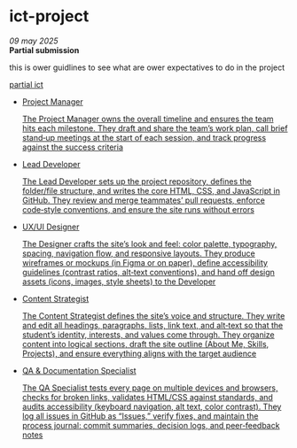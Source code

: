 # ict-project
<!DOCTYPE html>
<html lang="en">
  <head>
    <meta charset="UTF-8" />
    <meta name="viewport" content="width=device-width" />
    <!--
      Need a visual blank slate?
      Remove all code in `styles.css`!
    -->
    <link rel="stylesheet" href="styles.css" />
  </head>
  <body>
    <i> 09 may 2025 </i>
    <br> 
    <strong> Partial submission </strong>
    <br>
    <p> this is ower guidlines to see what are ower expectatives to do in the project </p>
    <a href=""> partial ict
    <ul>
      <li> Project Manager </li>
      <p> The Project Manager owns the overall timeline and ensures the team hits each milestone. They draft and share the team’s work plan, call brief stand‑up meetings at the start of each session, and track progress against the success criteria </p>
      <li> Lead Developer </li>
      <p> The Lead Developer sets up the project repository, defines the folder/file structure, and writes the core HTML, CSS, and JavaScript in GitHub. They review and merge teammates’ pull requests, enforce code‑style conventions, and ensure the site runs without errors </p>
      <li> UX/UI Designer </li>
      <p>   The Designer crafts the site’s look and feel: color palette, typography, spacing, navigation flow, and responsive layouts. They produce wireframes or mockups (in Figma or on paper), define accessibility guidelines (contrast ratios, alt‑text conventions), and hand off design assets (icons, images, style sheets) to the Developer </p>
      <li> Content Strategist </li>
      <p> The Content Strategist defines the site’s voice and structure. They write and edit all headings, paragraphs, lists, link text, and alt‑text so that the student’s identity, interests, and values come through. They organize content into logical sections, draft the site outline (About Me, Skills, Projects), and ensure everything aligns with the target audience  </p>
      <li> QA & Documentation Specialist </li>
      <p>   The QA Specialist tests every page on multiple devices and browsers, checks for broken links, validates HTML/CSS against standards, and audits accessibility (keyboard navigation, alt text, color contrast). They log all issues in GitHub as “Issues,” verify fixes, and maintain the process journal: commit summaries, decision logs, and peer‑feedback notes </p>


